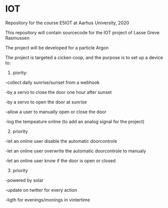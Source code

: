 # IOT
Repository for the course E5IOT at Aarhus University, 2020

This repository will contain sourcecode for the IOT project of Lasse Greve Rasmussen

The project will be developed for a particle Argon

The project is targeted a cicken coop, and the purpose is to set up a device to:


1. piority:

-collect daily sunrise/sunset from a webhook

-by a servo to close the door one hour after sunset

-by a servo to open the door at sunrise

-allow a user to manually open or close the door

-log the tempeature online (to add an analog signal for the project)


2. priority

-let an online user disable the automatic doorcontrole

-let an online user overwrite the automatic doorcontrole to manualy

-let an online user know if the door is open or closed


3. priority

-powered by solar

-update on twitter for every action

-ligth for evenings/monings in vintertime

